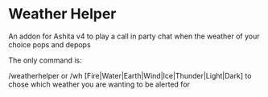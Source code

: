 # Weather Helper
An addon for Ashita v4 to play a call in party chat when the weather of your choice pops and depops

The only command is:

/weatherhelper or /wh [Fire|Water|Earth|Wind|Ice|Thunder|Light|Dark] to chose which weather you are wanting to be alerted for